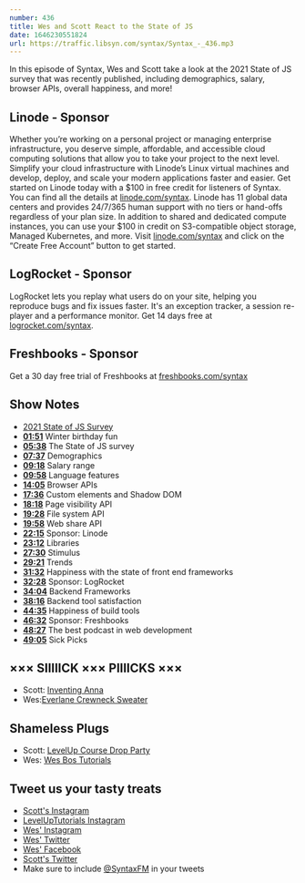 ```yaml
---
number: 436
title: Wes and Scott React to the State of JS
date: 1646230551824
url: https://traffic.libsyn.com/syntax/Syntax_-_436.mp3
---
```


In this episode of Syntax, Wes and Scott take a look at the 2021 State of JS survey that was recently published, including demographics, salary, browser APIs, overall happiness, and more!

## Linode  - Sponsor

Whether you’re working on a personal project or managing enterprise infrastructure, you deserve simple, affordable, and accessible cloud computing solutions that allow you to take your project to the next level. Simplify your cloud infrastructure with Linode’s Linux virtual machines and develop, deploy, and scale your modern applications faster and easier. Get started on Linode today with a $100 in free credit for listeners of Syntax. You can find all the details at [linode.com/syntax](https://linode.com/syntax). Linode has 11 global data centers and provides 24/7/365 human support with no tiers or hand-offs regardless of your plan size. In addition to shared and dedicated compute instances, you can use your $100 in credit on S3-compatible object storage, Managed Kubernetes, and more. Visit [linode.com/syntax](https://linode.com/syntax) and click on the “Create Free Account” button to get started.

## LogRocket - Sponsor

LogRocket lets you replay what users do on your site, helping you reproduce bugs and fix issues faster. It's an exception tracker, a session re-player and a performance monitor. Get 14 days free at [logrocket.com/syntax](https://logrocket.com/syntax).

## Freshbooks - Sponsor

Get a 30 day free trial of Freshbooks at [freshbooks.com/syntax](https://freshbooks.com/syntax)

## Show Notes

* [2021 State of JS Survey](https://2021.stateofjs.com)
* **[01:51](#t=01:51)** Winter birthday fun
* **[05:38](#t=05:38)** The State of JS survey
* **[07:37](#t=07:37)** Demographics
* **[09:18](#t=09:18)** Salary range
* **[09:58](#t=09:58)** Language features
* **[14:05](#t=14:05)** Browser APIs
* **[17:36](#t=17:36)** Custom elements and Shadow DOM
* **[18:18](#t=18:18)** Page visibility API
* **[19:28](#t=19:28)** File system API
* **[19:58](#t=19:58)** Web share API
* **[22:15](#t=22:15)** Sponsor: Linode
* **[23:12](#t=23:12)** Libraries
* **[27:30](#t=27:30)** Stimulus
* **[29:21](#t=29:21)** Trends
* **[31:32](#t=31:32)** Happiness with the state of front end frameworks
* **[32:28](#t=32:28)** Sponsor: LogRocket
* **[34:04](#t=34:04)** Backend Frameworks
* **[38:16](#t=38:16)** Backend tool satisfaction
* **[44:35](#t=44:35)** Happiness of build tools
* **[46:32](#t=46:32)** Sponsor: Freshbooks
* **[48:27](#t=48:27)** The best podcast in web development
* **[49:05](#t=49:05)** Sick Picks

## ××× SIIIIICK ××× PIIIICKS ×××

* Scott: [Inventing Anna](https://www.netflix.com/Title/81008305)
* Wes:[Everlane Crewneck Sweater](https://rstyle.me/cz-n/gane3acdguf)

## Shameless Plugs

* Scott: [LevelUp Course Drop Party](https://www.youtube.com/watch?v=LATf_lVYoMQ)
* Wes: [Wes Bos Tutorials](https://wesbos.com/courses)

## Tweet us your tasty treats

* [Scott's Instagram](https://www.instagram.com/stolinski/)
* [LevelUpTutorials Instagram](https://www.instagram.com/LevelUpTutorials/)
* [Wes' Instagram](https://www.instagram.com/wesbos/)
* [Wes' Twitter](https://twitter.com/wesbos)
* [Wes' Facebook](https://www.facebook.com/wesbos.developer)
* [Scott's Twitter](https://twitter.com/stolinski)
* Make sure to include [@SyntaxFM](https://twitter.com/SyntaxFM) in your tweets

